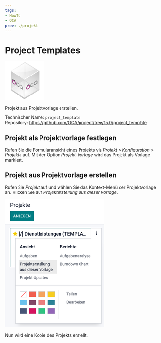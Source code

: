 ```yaml
---
tags:
- HowTo
- OCA
prev: ./projekt
---
```

# Project Templates
![icon_oca_app](assets/icon_oca_app.png)

Projekt aus Projektvorlage erstellen.

Technischer Name: `project_template`\
Repository: <https://github.com/OCA/project/tree/15.0/project_template>

## Projekt als Projektvorlage festlegen

Rufen Sie die Formularansicht eines Projekts via *Projekt > Konfiguration > Projekte* auf. Mit der Option *Projekt-Vorlage* wird das Projekt als Vorlage markiert.

## Projekt aus Projektvorlage erstellen

Rufen Sie *Projekt* auf und wählen Sie das Kontext-Menü der Projektvorlage an. Klicken Sie auf *Projekterstellung aus dieser Vorlage*.

![](assets/Project%20Templates.png)

Nun wird eine Kopie des Projekts erstellt.